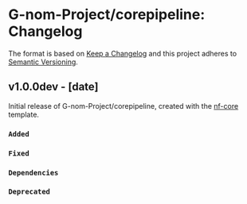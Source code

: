 # G-nom-Project/corepipeline: Changelog

The format is based on [Keep a Changelog](https://keepachangelog.com/en/1.0.0/)
and this project adheres to [Semantic Versioning](https://semver.org/spec/v2.0.0.html).

## v1.0.0dev - [date]

Initial release of G-nom-Project/corepipeline, created with the [nf-core](https://nf-co.re/) template.

### `Added`

### `Fixed`

### `Dependencies`

### `Deprecated`
